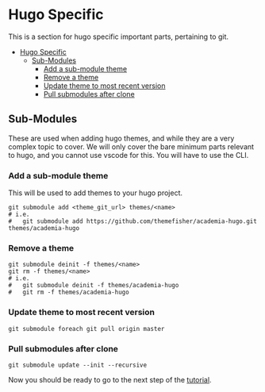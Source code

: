 # Hugo Specific

This is a section for hugo specific important parts, pertaining to git.

- [Hugo Specific](#hugo-specific)
  - [Sub-Modules](#sub-modules)
    - [Add a sub-module theme](#add-a-sub-module-theme)
    - [Remove a theme](#remove-a-theme)
    - [Update theme to most recent version](#update-theme-to-most-recent-version)
    - [Pull submodules after clone](#pull-submodules-after-clone)

## Sub-Modules

These are used when adding hugo themes, and while they are a very complex topic to cover.
We will only cover the bare minimum parts relevant to hugo, and you cannot use vscode for this.
You will have to use the CLI.

### Add a sub-module theme

This will be used to add themes to your hugo project.

```git
git submodule add <theme_git_url> themes/<name>
# i.e.
#   git submodule add https://github.com/themefisher/academia-hugo.git themes/academia-hugo
```

### Remove a theme

```git
git submodule deinit -f themes/<name>
git rm -f themes/<name>
# i.e.
#   git submodule deinit -f themes/academia-hugo
#   git rm -f themes/academia-hugo
```

### Update theme to most recent version

```git
git submodule foreach git pull origin master
```

### Pull submodules after clone

```git
git submodule update --init --recursive 
```

Now you should be ready to go to the next step of the [tutorial](/README.md#steps).
